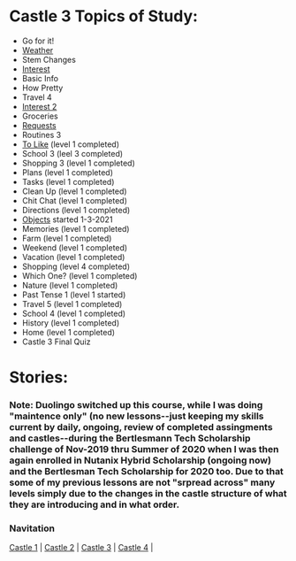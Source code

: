 # Castle 3 Topics of Study:
* Go for it! 
* [Weather](https://github.com/EO4wellness/T-I-L/blob/main/polyglot/espa%C3%B1ol/Castle-3/Weather.md)
* Stem Changes 
* [Interest](https://github.com/EO4wellness/T-I-L/blob/main/polyglot/espa%C3%B1ol/Castle-3/Interests.md) 
* Basic Info 
* How Pretty 
* Travel 4
* [Interest 2](https://github.com/EO4wellness/T-I-L/blob/main/polyglot/espa%C3%B1ol/Castle-3/Interests2.md) 
* Groceries 
* [Requests](https://github.com/EO4wellness/T-I-L/blob/main/polyglot/espa%C3%B1ol/Castle-3/Requests.md) 
* Routines 3 
* [To Like](https://github.com/EO4wellness/T-I-L/blob/main/polyglot/espa%C3%B1ol/Castle-3/To-Like.md) (level 1 completed) 
* School 3 (leel 3 completed)
* Shopping 3 (level 1 completed) 
* Plans (level 1 completed)
* Tasks (level 1 completed)
* Clean Up (level 1 completed)
* Chit Chat (level 1 completed)
* Directions (level 1 completed)
* [Objects](https://github.com/EO4wellness/T-I-L/blob/main/polyglot/espa%C3%B1ol/Castle-3/Objects.MD) started 1-3-2021
* Memories (level 1 completed)
* Farm (level 1 completed) 
* Weekend (level 1 completed) 
* Vacation (level 1 completed) 
* Shopping (level 4 completed)
* Which One? (level 1 completed)
* Nature (level 1 completed)
* Past Tense 1 (level 1 started)
* Travel 5 (level 1 completed)
* School 4 (level 1 completed)
* History (level 1 completed)
* Home (level 1 completed) 
* Castle 3 Final Quiz 

# Stories:

### Note: Duolingo switched up this course, while I was doing "maintence only" (no new lessons--just keeping my skills current by daily, ongoing, review of completed assingments and castles--during the Bertlesmann Tech Scholarship challenge of Nov-2019 thru Summer of 2020 when I was then again enrolled in Nutanix Hybrid Scholarship (ongoing now) and the Bertlesman Tech Scholarship for 2020 too.  Due to that some of my previous lessons are not "srpread across" many levels simply due to the changes in the castle structure of what they are introducing and in what order. 

### Navitation
[Castle 1](https://github.com/EO4wellness/T-I-L/tree/main/polyglot/espa%C3%B1ol/Castle-1)  | [Castle 2](https://github.com/EO4wellness/T-I-L/tree/main/polyglot/espa%C3%B1ol/Castle-2)  | [Castle 3](https://github.com/EO4wellness/T-I-L/tree/main/polyglot/espa%C3%B1ol/Castle-3)  | [Castle 4](https://github.com/EO4wellness/T-I-L/tree/main/polyglot/espa%C3%B1ol/Castle-4)  |
